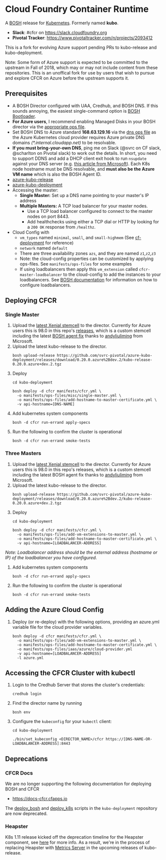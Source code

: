 # Cloud Foundry Container Runtime
A [BOSH](http://bosh.io/) release for [Kubernetes](http://kubernetes.io).  Formerly named **kubo**.

- **Slack**: #cfcr on https://slack.cloudfoundry.org
- **Pivotal Tracker**: https://www.pivotaltracker.com/n/projects/2093412

This is a fork for evolving Azure support pending PRs to kubo-release and kubo-deployment.

Note: Some form of Azure support is expected to be committed to the upstream in Fall of 2018, which may or may not include content from these repositories. This is an unoffical fork for use by users that wish to pursue and explore CFCR on Azure before the upstream supports it.

## Prerequisites
- A BOSH Director configured with UAA, Credhub, and BOSH DNS.   If this sounds annoying, the easiest single-command option is [BOSH Bootloader](https://github.com/cloudfoundry/bosh-bootloader).  
- **For Azure users**, I recommend enabling Managed Disks in your BOSH director via the [appropriate ops file](https://raw.githubusercontent.com/cloudfoundry/bosh-deployment/master/azure/use-managed-disks.yml).  
- Set BOSH DNS to Azure standard **168.63.129.16** via the [dns ops file](https://github.com/cloudfoundry/bosh-deployment/blob/master/misc/dns.yml) as the Azure Kubernetes cloud provider requires Azure private DNS domains *(\*.internal.cloudapp.net)* to be resolvable.
- **If you must bring-your-own DNS**, ping me on Slack (@svrc on CF slack, @scharlton on Pivotal slack) to work out the details.   In short, you need to support DDNS and add a DHCP client exit hook to run `nsupdate` against your DNS server (e.g. [this article from Microsoft](https://docs.microsoft.com/en-us/azure/virtual-network/virtual-networks-name-resolution-ddns)).   Each K8s node hostname must be DNS resolvable, and **must also be the Azure VM name** which is also the BOSH Agent ID. 
- [azure-kubo-release](https://github.com/svrc-pivotal/azure-kubo-release)
- [azure-kubo-deployment](https://github.com/svrc-pivotal/azure-kubo-deployment)
- Accessing the master:
  - **Single Master:** Set up a DNS name pointing to your master's IP address
  - **Multiple Masters:** A TCP load balancer for your master nodes.
    - Use a TCP load balancer configured to connect to the master nodes on port 8443.
    - Add healthchecks using either a TCP dial or HTTP by looking for a `200 OK` response from `/healthz`.
- Cloud Config with
  - `vm_types` named `minimal`, `small`, and `small-highmem` (See [cf-deployment](https://github.com/cloudfoundry/cf-deployment) for reference)
  - `network` named `default`
  - There are three availability zones `azs`, and they are named `z1`,`z2`,`z3`
  - Note: the cloud-config properties can be customized by applying ops-files. See `manifests/ops-files` for some examples
  - If using loadbalancers then apply this `vm_extension` called `cfcr-master-loadbalancer` to the cloud-config to add the instances to your loadbalancers. See [BOSH documentation](https://bosh.io/docs/cloud-config/#vm-extensions) for information on how to configure loadbalancers.

## Deploying CFCR

### Single Master

1. Upload the [latest Xenial stemcell](https://github.com/svrc-pivotal/azure-kubo-deployment/releases/download/stemcell-98.0/bosh-stemcell-98.0-azure-hyperv-ubuntu-xenial-go_agent.tgz) to the director.  Currently for Azure users this is 98.0 in this repo's [releases](https://github.com/svrc-pivotal/azure-kubo-deployment/releases), which is a custom stemcell including the latest [BOSH agent fix](https://github.com/cloudfoundry/bosh-agent/pull/174) thanks to [andyliuliming](https://github.com/andyliuliming) from Microsoft.  
1. Upload the latest kubo-release to the director.
    ```
    bosh upload-release https://github.com/svrc-pivotal/azure-kubo-deployment/releases/download/0.20.0.azure%2Bdev.2/kubo-release-0.20.0.azure+dev.2.tgz
    ```
1. Deploy
	```
	cd kubo-deployment

	bosh deploy -d cfcr manifests/cfcr.yml \
	  -o manifests/ops-files/misc/single-master.yml \
	  -o manifests/ops-files/add-hostname-to-master-certificate.yml \
	  -v api-hostname=[DNS-NAME]
	```
1. Add kubernetes system components
	```
	bosh -d cfcr run-errand apply-specs
	```
1. Run the following to confirm the cluster is operational
	```
	bosh -d cfcr run-errand smoke-tests
	```

### Three Masters

1. Upload the [latest Xenial stemcell](https://github.com/svrc-pivotal/azure-kubo-deployment/releases/download/stemcell-98.0/bosh-stemcell-98.0-azure-hyperv-ubuntu-xenial-go_agent.tgz) to the director. Currently for Azure users this is 98.0 in this repo's releases, which is a custom stemcell including the latest BOSH agent fix thanks to [andyliuliming](https://github.com/andyliuliming) from Microsoft.
1. Upload the latest kubo-release to the director.
    ```
    bosh upload-release https://github.com/svrc-pivotal/azure-kubo-deployment/releases/download/0.20.0.azure%2Bdev.2/kubo-release-0.20.0.azure+dev.2.tgz
    ```
1. Deploy
	```
	cd kubo-deployment

	bosh deploy -d cfcr manifests/cfcr.yml \
	  -o manifests/ops-files/add-vm-extensions-to-master.yml \
	  -o manifests/ops-files/add-hostname-to-master-certificate.yml \
	  -v api-hostname=[LOADBALANCER-ADDRESS]
	```

  *Note: Loadbalancer address should be the external address (hostname or IP) of the loadbalancer you have configured.*
1. Add kubernetes system components
	```
	bosh -d cfcr run-errand apply-specs
	```
1. Run the following to confirm the cluster is operational
	```
	bosh -d cfcr run-errand smoke-tests
	```
## Adding the Azure Cloud Config
1. Deploy (or re-deploy) with the following options, providing an azure.yml variable file for the cloud provider variables.
	```
	bosh deploy -d cfcr manifests/cfcr.yml \
	  -o manifests/ops-files/add-vm-extensions-to-master.yml \
	  -o manifests/ops-files/add-hostname-to-master-certificate.yml \
	  -o manifests/ops-files/iaas/azure/cloud-provider.yml
	  -v api-hostname=[LOADBALANCER-ADDRESS]
	  -l azure.yml
	```

## Accessing the CFCR Cluster with kubectl

1. Login to the Credhub Server that stores the cluster's credentials:
	```
	credhub login
	```
1. Find the director name by running
	```
	bosh env
	```
1. Configure the `kubeconfig` for your `kubectl` client:
	```
	cd kubo-deployment

	./bin/set_kubeconfig <DIRECTOR_NAME>/cfcr https://[DNS-NAME-OR-LOADBALANCER-ADDRESS]:8443
	```

## Deprecations

### CFCR Docs
We are no longer supporting the following documentation for deploying BOSH and CFCR
* https://docs-cfcr.cfapps.io

The [deploy_bosh](https://github.com/svrc-pivotal/azure-kubo-deployment/blob/master/bin/deploy_bosh)
and [deploy_k8s](https://github.com/svrc-pivotal/azure-kubo-deployment/blob/master/bin/deploy_k8s)
scripts in the `kubo-deployment` repository are now deprecated.

### Heapster
K8s 1.11 release kicked off the deprecation timeline for the Heapster component, see [here](https://github.com/kubernetes/heapster/blob/master/docs/deprecation.md) for more info. As a result, we're in the process of replacing Heapster with [Metrics Server](https://github.com/kubernetes-incubator/metrics-server) in the upcoming releases of kubo-release.
